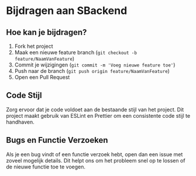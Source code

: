 # Bijdragen aan SBackend

## Hoe kan je bijdragen?

1. Fork het project
2. Maak een nieuwe feature branch (`git checkout -b feature/NaamVanFeature`)
3. Commit je wijzigingen (`git commit -m 'Voeg nieuwe feature toe'`)
4. Push naar de branch (`git push origin feature/NaamVanFeature`)
5. Open een Pull Request

## Code Stijl

Zorg ervoor dat je code voldoet aan de bestaande stijl van het project. Dit project maakt gebruik van ESLint en Prettier om een consistente code stijl te handhaven.

## Bugs en Functie Verzoeken

Als je een bug vindt of een functie verzoek hebt, open dan een issue met zoveel mogelijk details. Dit helpt ons om het probleem snel op te lossen of de nieuwe functie toe te voegen.
